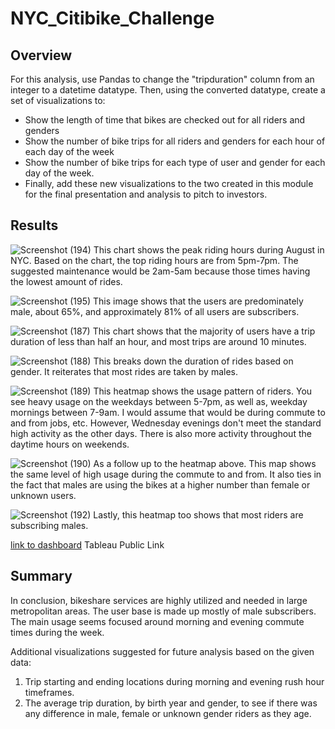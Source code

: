 # NYC_Citibike_Challenge
## Overview
For this analysis, use Pandas to change the "tripduration" column from an integer to a datetime datatype. Then, using the converted datatype, create a set of visualizations to:
- Show the length of time that bikes are checked out for all riders and genders
- Show the number of bike trips for all riders and genders for each hour of each day of the week
- Show the number of bike trips for each type of user and gender for each day of the week.
- Finally, add these new visualizations to the two created in this module for the final presentation and analysis to pitch to investors.

## Results

![Screenshot (194)](https://user-images.githubusercontent.com/101649525/191503214-9ac73f8e-1fdb-4d1d-9e44-f09f4456a270.png)
This chart shows the peak riding hours during August in NYC. Based on the chart, the top riding hours are from 5pm-7pm. The suggested maintenance would be 2am-5am because those times having the lowest amount of rides.


![Screenshot (195)](https://user-images.githubusercontent.com/101649525/191515303-5e11ce86-f018-4fdc-8319-5681ad3e6559.png)
This image shows that the users are predominately male, about 65%, and approximately 81% of all users are subscribers.


![Screenshot (187)](https://user-images.githubusercontent.com/101649525/191386198-b12686a2-b7b1-4038-9da3-2ef8ad4d2297.png)
This chart shows that the majority of users have a trip duration of less than half an hour, and most trips are around 10 minutes.


![Screenshot (188)](https://user-images.githubusercontent.com/101649525/191386209-b730e339-5785-4d44-9de3-ba4adef6ac29.png)
This breaks down the duration of rides based on gender. It reiterates that most rides are taken by males.


![Screenshot (189)](https://user-images.githubusercontent.com/101649525/191386215-58b95d1d-9e3c-4209-8d29-16cb8835f6a0.png)
This heatmap shows the usage pattern of riders. You see heavy usage on the weekdays between 5-7pm, as well as, weekday mornings between 7-9am. I would assume that would be during commute to and from jobs, etc. However, Wednesday evenings don't meet the standard high activity as the other days. There is also more activity throughout the daytime hours on weekends.


![Screenshot (190)](https://user-images.githubusercontent.com/101649525/191386226-486eca72-483b-48c6-a690-237a8d028259.png)
As a follow up to the heatmap above. This map shows the same level of high usage during the commute to and from. It also ties in the fact that males are using the bikes at a higher number than female or unknown users.


![Screenshot (192)](https://user-images.githubusercontent.com/101649525/191387070-e0c79ae3-86d3-4e82-bb9e-2e126e5428bd.png)
Lastly, this heatmap too shows that most riders are subscribing males.


[link to dashboard](https://public.tableau.com/app/profile/carissa.mccormick/viz/NYC_Citibike_Challenge_16636984656420/Users?publish=yes)
Tableau Public Link

## Summary
In conclusion, bikeshare services are highly utilized and needed in large metropolitan areas. The user base is made up mostly of male subscribers. The main usage seems focused around morning and evening commute times during the week.

Additional visualizations suggested for future analysis based on the given data:

1. Trip starting and ending locations during morning and evening rush hour timeframes.
2. The average trip duration, by birth year and gender, to see if there was any difference in male, female or unknown gender riders as they age.

